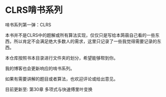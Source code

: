 # CLRS啃书系列

啃书系列第一弹：CLRS

本书并不是CLRS中的题解或所有算法实现，仅仅只是写给本蒟蒻自己看的一些东西，所以肯定不会满足绝大多数人的需求，这里只记录了一些我觉得需要记录的东西。

本仓库按照书本目录进行文件夹的划分，希望能够帮到你。

我的博客也会更新响应的啃书系列。

如果有需要讲解的题目或者算法，也欢迎评论或给出意见。

目前更新至: 第30章 多项式与快速傅里叶变换

